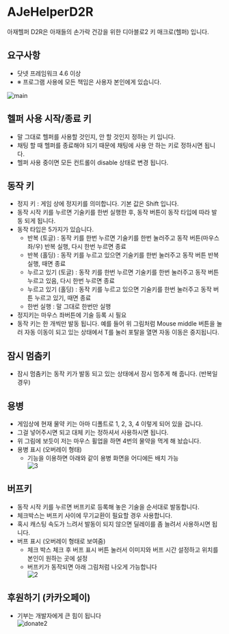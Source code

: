 # AJeHelperD2R
아재헬퍼 D2R은 아재들의 손가락 건강을 위한 디아블로2 키 매크로(헬퍼) 입니다.<br>


## 요구사항
- 닷넷 프레임워크 4.6 이상<br>
- ※ 프로그램 사용에 모든 책임은 사용자 본인에게 있습니다.<br>

![main](https://user-images.githubusercontent.com/26077884/141445622-9779568d-f1e9-472b-b3c8-0842812d776c.png)

## 헬퍼 사용 시작/종료 키
- 말 그대로 헬퍼를 사용할 것인지, 안 할 것인지 정하는 키 입니다.
- 채팅 할 때 헬퍼를 종료해야 되기 때문에 채팅에 사용 안 하는 키로 정하시면 됩니다.
- 헬퍼 사용 중이면 모든 컨트롤이 disable 상태로 변경 됩니다.

## 동작 키
- 정지 키 : 게임 상에 정지키를 의미합니다. 기본 값은 Shift 입니다.
- 동작 시작 키를 누르면 기술키를 한번 실행한 후, 동작 버튼이 동작 타입에 따라 발동 되게 됩니다.
- 동작 타입은 5가지가 있습니다.
  - 반복 (토글) : 동작 키를 한번 누르면 기술키를 한번 눌러주고 동작 버튼(마우스 좌/우) 반복 실행,
                      다시 한번 누르면 종료
  - 반복 (홀딩) : 동작 키를 누르고 있으면 기술키를 한번 눌러주고 동작 버튼 반복 실행, 때면 종료
  - 누르고 있기 (토글) : 동작 키를 한번 누르면 기술키를 한번 눌러주고 동작 버튼 누르고 있음,
                                다시 한번 누르면 종료
  - 누르고 있기 (홀딩) : 동작 키를 누르고 있으면 기술키를 한번 눌러주고 동작 버튼 누르고 있기,
                                때면 종료
  - 한번 실행 : 말 그대로 한번만 실행
- 정지키는 마우스 좌버튼에 기술 등록 시 필요
- 동작 키는 한 개씩만 발동 됩니다. 예를 들어 위 그림처럼 Mouse middle 버튼을 눌러 자동 이동이 되고 있는 상태에서 T를 눌러 포탈을 열면 자동 이동은 중지됩니다.

## 잠시 멈춤키
- 잠시 멈춤키는 동작 키가 발동 되고 있는 상태에서 잠시 멈추게 해 줍니다. (반복일 경우)

## 용병
- 게임상에 현재 물약 키는 아마 디폴트로 1, 2, 3, 4 이렇게 되어 있을 겁니다.
- 그걸 넣어주시면 되고 대체 키는 정하셔서 사용하시면 됩니다.
- 위 그림에 보듯이 저는 마우스 휠업을 하면 4번의 물약을 먹게 해 놨습니다.
- 용병 표시 (오버레이 형태)
  - 기능을 이용하면 아래와 같이 용병 화면을 어디에든 배치 가능<br>
![3](https://user-images.githubusercontent.com/26077884/141446140-6f6d6fee-69fe-4c32-9503-e75909f6c147.png)

## 버프키
- 동작 시작 키를 누르면 버프키로 등록해 놓은 기술을 순서대로 발동합니다.
- 체크박스는 버프키 사이에 무기교환이 필요할 경우 사용합니다.
- 혹시 캐스팅 속도가 느려서 발동이 되지 않으면 딜레이를 좀 늘려서 사용하시면 됩니다.
- 버프 표시 (오버레이 형태로 보여줌)
   - 체크 박스 체크 후 버프 표시 버튼 눌러서 이미지와 버프 시간 설정하고 위치를 본인이 원하는 곳에 설정
   - 버프키가 동작되면 아래 그림처럼 나오게 가능합니다<br>
![2](https://user-images.githubusercontent.com/26077884/141446273-029897aa-b778-4129-bb18-b9d430dd5a3a.png)

## 후원하기 (카카오페이)
- 기부는 개발자에게 큰 힘이 됩니다<br>
![donate2](https://user-images.githubusercontent.com/26077884/141446881-a8cb4b66-944f-4cc9-b10a-0cdd3e539447.png)
